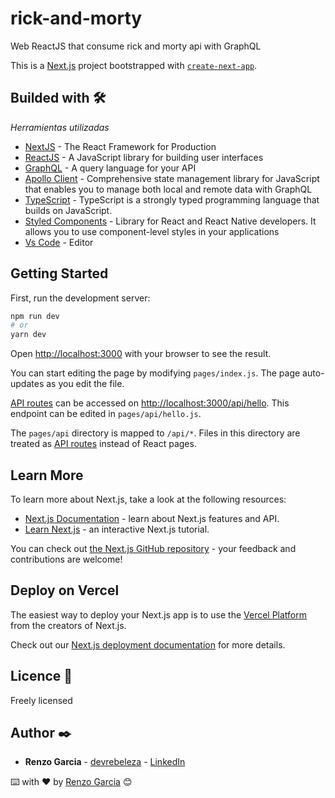 # rick-and-morty

Web ReactJS that consume rick and morty api with GraphQL

This is a [Next.js](https://nextjs.org/) project bootstrapped with [`create-next-app`](https://github.com/vercel/next.js/tree/canary/packages/create-next-app).

## Builded with 🛠️

_Herramientas utilizadas_

- [NextJS](https://nextjs.org/) - The React Framework for Production
- [ReactJS](https://reactjs.org/) - A JavaScript library for building user interfaces
- [GraphQL](https://graphql.org/) - A query language for your API
- [Apollo Client](https://www.apollographql.com/docs/react/) - Comprehensive state management library for JavaScript that enables you to manage both local and remote data with GraphQL
- [TypeScript](https://www.typescriptlang.org/) - TypeScript is a strongly typed programming language that builds on JavaScript.
- [Styled Components](https://styled-components.com/) - Library for React and React Native developers. It allows you to use component-level styles in your applications
- [Vs Code](https://code.visualstudio.com/) - Editor

## Getting Started

First, run the development server:

```bash
npm run dev
# or
yarn dev
```

Open [http://localhost:3000](http://localhost:3000) with your browser to see the result.

You can start editing the page by modifying `pages/index.js`. The page auto-updates as you edit the file.

[API routes](https://nextjs.org/docs/api-routes/introduction) can be accessed on [http://localhost:3000/api/hello](http://localhost:3000/api/hello). This endpoint can be edited in `pages/api/hello.js`.

The `pages/api` directory is mapped to `/api/*`. Files in this directory are treated as [API routes](https://nextjs.org/docs/api-routes/introduction) instead of React pages.

## Learn More

To learn more about Next.js, take a look at the following resources:

- [Next.js Documentation](https://nextjs.org/docs) - learn about Next.js features and API.
- [Learn Next.js](https://nextjs.org/learn) - an interactive Next.js tutorial.

You can check out [the Next.js GitHub repository](https://github.com/vercel/next.js/) - your feedback and contributions are welcome!

## Deploy on Vercel

The easiest way to deploy your Next.js app is to use the [Vercel Platform](https://vercel.com/new?utm_medium=default-template&filter=next.js&utm_source=create-next-app&utm_campaign=create-next-app-readme) from the creators of Next.js.

Check out our [Next.js deployment documentation](https://nextjs.org/docs/deployment) for more details.

## Licence 📄

Freely licensed

## Author ✒️

- **Renzo Garcia** - [devrebeleza](https://github.com/devrebeleza) - [LinkedIn](https://www.linkedin.com/in/renzogarcia/)

⌨️ with ❤️ by [Renzo Garcia](https://renzogarcia.vercel.app/) 😊
